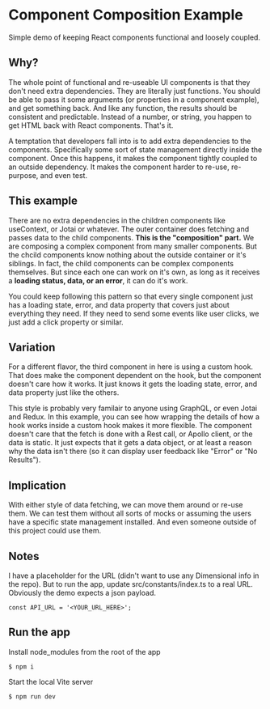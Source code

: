 # Component Composition Example

Simple demo of keeping React components functional and loosely coupled.

## Why?
The whole point of functional and re-useable UI components is that they don't need extra dependencies. They are literally just functions. You should be able to pass it some arguments (or properties in a component example), and get something back. And like any function, the results should be consistent and predictable. Instead of a number, or string, you happen to get HTML back with React components. That's it.

A temptation that developers fall into is to add extra dependencies to the components.
Specifically some sort of state management directly inside the component. Once this happens, it makes the component tightly coupled to an outside dependency. It makes the component harder to re-use, re-purpose, and even test.

## This example

There are no extra dependencies in the children components like useContext, or Jotai  or whatever. The outer container does fetching and passes data to the child components.
**This is the "composition" part.** We are composing a complex component from many smaller components. But the chcild components know nothing about the outside container or it's siblings. In fact, the child components can be complex components themselves. But since each one can work on it's own, as long as it receives a **loading status,  data, or an error**, it can do it's work.

You could keep following this pattern so that every single component just has a loading state, error, and data property that covers just about everything they need. If they need to send some events like user clicks, we just add a click property or similar.

## Variation
For a different flavor, the third component in here is using a custom hook. That does make the component dependent on the hook, but the component doesn't care how it works. It just knows it gets the loading state, error, and data property just like the others.

This style is probably very familair to anyone using GraphQL, or even Jotai and Redux.
In this example, you can see how wrapping the details of how a hook works inside a custom hook makes it more flexible. The component doesn't care that the fetch is done with a Rest call, or Apollo client, or the data is static. It just expects that it gets a data object, or at least a reason why the data isn't there (so it can display user feedback like "Error" or "No Results").

## Implication
With either style of data fetching, we can move them around or re-use them. We can test them without all sorts of mocks or assuming the users have a specific state management installed. And even someone outside of this project could use them.

## Notes
I have a placeholder for the URL (didn't want to use any Dimensional info in the repo).
But to run the app,  update src/constants/index.ts to a real URL. Obviously the demo expects a json payload.
```
const API_URL = '<YOUR_URL_HERE>';
```
## Run the app
Install node_modules from the root of the app
```
$ npm i
```
Start the local Vite server
```
$ npm run dev
```